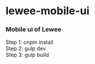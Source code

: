 # lewee-mobile-ui
### Mobile ui of Lewee

Step 1: cnpm install  
Step 2: gulp dev  
Step 3: gulp build